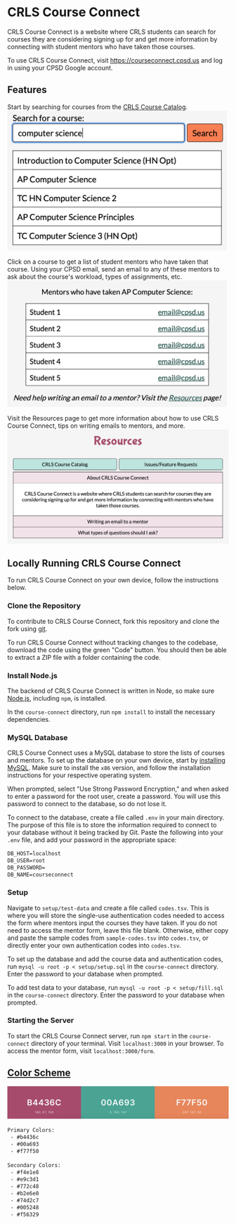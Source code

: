 # CRLS Course Connect
CRLS Course Connect is a website where CRLS students can search for courses they are considering signing up for and get more information by connecting with student mentors who have taken those courses.

To use CRLS Course Connect, visit <https://courseconnect.cpsd.us> and log in using your CPSD Google account.

## Features
Start by searching for courses from the [CRLS Course Catalog](https://secure1.cpsd.us/course_catalog/).  
<img src="public/images/search.png" width="500px">

Click on a course to get a list of student mentors who have taken that course. Using your CPSD email, send an email to any of these mentors to ask about the course's workload, types of assignments, etc.  
<img src="public/images/mentors.png" width="500px">

Visit the Resources page to get more information about how to use CRLS Course Connect, tips on writing emails to mentors, and more.  
<img src="public/images/resources.png" width="750px">

## Locally Running CRLS Course Connect
To run CRLS Course Connect on your own device, follow the instructions below.

### Clone the Repository
To contribute to CRLS Course Connect, fork this repository and clone the fork using [git](https://git-scm.com).

To run CRLS Course Connect without tracking changes to the codebase, download the code using the green "Code" button. You should then be able to extract a ZIP file with a folder containing the code.

### Install Node.js
The backend of CRLS Course Connect is written in Node, so make sure [Node.js](https://nodejs.org), including `npm`, is installed.

In the `course-connect` directory, run `npm install` to install the necessary dependencies.

### MySQL Database
CRLS Course Connect uses a MySQL database to store the lists of courses and mentors. To set up the database on your own device, start by [installing MySQL](https://dev.mysql.com/downloads/mysql/). Make sure to install the `x86` version, and follow the installation instructions for your respective operating system. 

When prompted, select "Use Strong Password Encryption," and when asked to enter a password for the root user, create a password. You will use this password to connect to the database, so do not lose it.

To connect to the database, create a file called `.env` in your main directory. The purpose of this file is to store the information required to connect to your database without it being tracked by Git. Paste the following into your `.env` file, and add your password in the appropriate space:

```
DB_HOST=localhost
DB_USER=root
DB_PASSWORD=
DB_NAME=courseconnect
```

### Setup
Navigate to `setup/test-data` and create a file called `codes.tsv`. This is where you will store the single-use authentication codes needed to access the form where mentors input the courses they have taken. If you do not need to access the mentor form, leave this file blank. Otherwise, either copy and paste the sample codes from `sample-codes.tsv` into `codes.tsv`, or directly enter your own authentication codes into `codes.tsv`.

To set up the database and add the course data and authentication codes, run `mysql -u root -p < setup/setup.sql` in the `course-connect` directory. Enter the password to your database when prompted.

To add test data to your database, run `mysql -u root -p < setup/fill.sql` in the `course-connect` directory. Enter the password to your database when prompted.

### Starting the Server
To start the CRLS Course Connect server, run `npm start` in the `course-connect` directory of your terminal. Visit `localhost:3000` in your browser. To access the mentor form, visit `localhost:3000/form`.

## [Color Scheme](https://coolors.co/b4436c-00a693-f77f50)
![Color Scheme](public/images/color-scheme.jpeg)
```
Primary Colors:
 - #b4436c
 - #00a693
 - #f77f50

Secondary Colors:
 - #f4e1e8
 - #e9c3d1
 - #772c48
 - #b2e6e0
 - #74d2c7
 - #005248
 - #f56329
```

